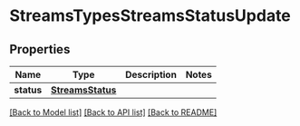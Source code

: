 # StreamsTypesStreamsStatusUpdate

## Properties
Name | Type | Description | Notes
------------ | ------------- | ------------- | -------------
**status** | [**StreamsStatus**](StreamsStatus.md) |  | 

[[Back to Model list]](../README.md#documentation-for-models) [[Back to API list]](../README.md#documentation-for-api-endpoints) [[Back to README]](../README.md)

